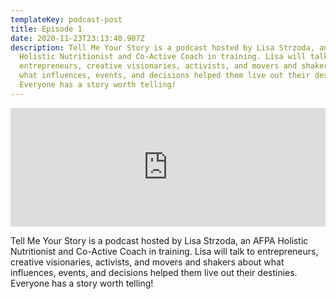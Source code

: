 ```yaml
---
templateKey: podcast-post
title: Episode 1
date: 2020-11-23T23:13:40.907Z
description: Tell Me Your Story is a podcast hosted by Lisa Strzoda, an AFPA
  Holistic Nutritionist and Co-Active Coach in training. Lisa will talk to
  entrepreneurs, creative visionaries, activists, and movers and shakers about
  what influences, events, and decisions helped them live out their destinies.
  Everyone has a story worth telling!
---
```

<iframe src='https://share.zencast.fm/embed/episode/848c33d4-a4e7-4f4c-b797-9f144f38bbf6' width='100%' height='190' frameborder='0' scrolling='no' seamless='true' style='width: 100vw; max-width:100%; height:190px;'></iframe>

Tell Me Your Story is a podcast hosted by Lisa Strzoda, an AFPA Holistic Nutritionist and Co-Active Coach in training. Lisa will talk to entrepreneurs, creative visionaries, activists, and movers and shakers about what influences, events, and decisions helped them live out their destinies. Everyone has a story worth telling!
